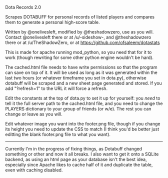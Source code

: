 Dota Records 2.0

Scrapes DOTABUFF for personal records of listed players and compares them to 
generate a personal high-score table.

Written by @onelivesleft, modified by @theshadowzero, use as you will. Contact @onelivesleft  there or at /u/-sideshow-, 
and @theshadowzero there or at /u/TheShadowZero, or at https://github.com/ofsaleem/dotastats

This is made for apache running mod_python, so you need that for it to work 
(though rewriting for some other python engine wouldn't be hard).

The cached.html file needs to have write permissions so that the program can 
save on top of it.  It will be used as long as it was generated within the last
two hours (or whatever timeframe you set in dota.py), otherwise dotabuff will 
be scraped and a new sheet page generated and stored.  If you add "?refresh=1"
to the URL it will force a refresh.

Edit the constants at the top of dota.py to set it up for yourself:  you *need*
to tell it the full server path to the cached.html file, and you need to change
the PLAYERS dictionary to your group of friends (or w/e).  The rest you can 
change or leave as you will.

Edit whatever image you want into the footer.png file, though if you change its
height you need to update the CSS to match (I think you'd be better just 
editting the blank footer.png file to what you want).




---

Currently I'm in the progress of fixing things, as Dotabuff changed something or other and now
it all breaks. I also want to get it onto a SQLite backend, as using an html page as your database isn't the best idea,
especially since Apache likes to cache half of it and duplicate the table, even with caching disabled.


